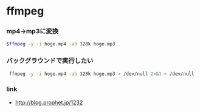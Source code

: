 # ffmpeg



### mp4→mp3に変換

```bash
$ffmpeg -y -i hoge.mp4 -ab 128k hoge.mp3 
```

### バックグラウンドで実行したい

```bash
 ffmpeg -y -i hoge.mp4 -ab 128k hoge.mp3 > /dev/null 2>&1 < /dev/null
```


### link

* http://blog.prophet.jp/1232
